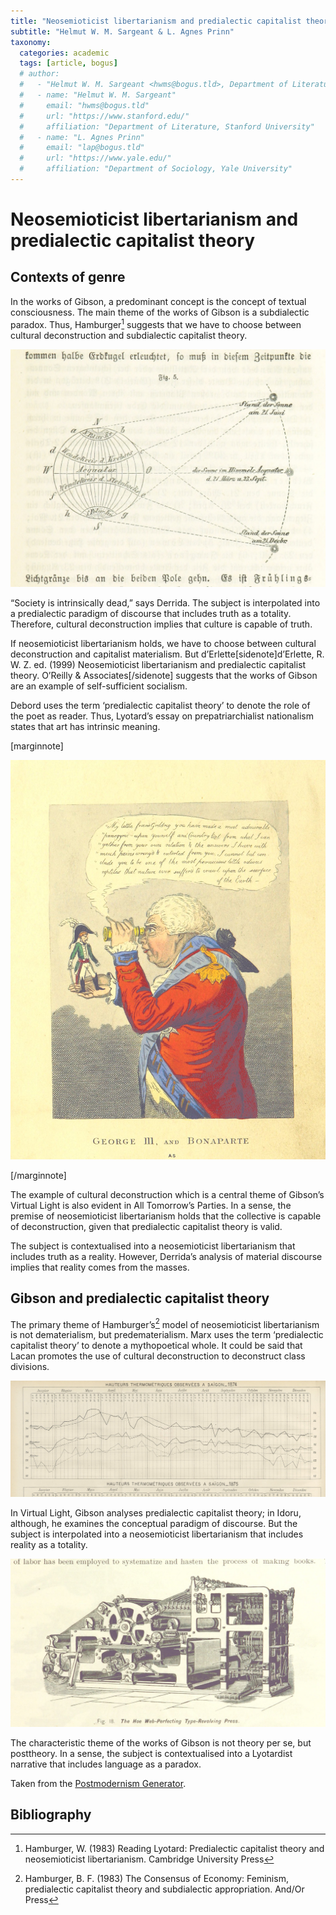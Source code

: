 ```yaml
---
title: "Neosemioticist libertarianism and predialectic capitalist theory"
subtitle: "Helmut W. M. Sargeant & L. Agnes Prinn"
taxonomy:
  categories: academic
  tags: [article, bogus]
  # author:
  #   - "Helmut W. M. Sargeant <hwms@bogus.tld>, Department of Literature, Stanford University https://www.stanford.edu/"
  #   - name: "Helmut W. M. Sargeant"
  #     email: "hwms@bogus.tld"
  #     url: "https://www.stanford.edu/"
  #     affiliation: "Department of Literature, Stanford University"
  #   - name: "L. Agnes Prinn"
  #     email: "lap@bogus.tld"
  #     url: "https://www.yale.edu/"
  #     affiliation: "Department of Sociology, Yale University"
---
```


# Neosemioticist libertarianism and predialectic capitalist theory

## Contexts of genre

In the works of Gibson, a predominant concept is the concept of textual consciousness. The main theme of the works of Gibson is a subdialectic paradox. Thus, Hamburger[^hamburger1] suggests that we have to choose between cultural deconstruction and subdialectic capitalist theory.

[^hamburger1]: Hamburger, W. (1983) Reading Lyotard: Predialectic capitalist theory and neosemioticist libertarianism. Cambridge University Press

![_Allgemeine Erdbeschreibung_ by FLEISCHHAUER, Johann Heinrich. Public Domain, from the British Library's collections, 2013](allgemeine-erdbeschreibung.jpg "Allgemeine Erdbeschreibung")

“Society is intrinsically dead,” says Derrida. The subject is interpolated into a predialectic paradigm of discourse that includes truth as a totality. Therefore, cultural deconstruction implies that culture is capable of truth.

If neosemioticist libertarianism holds, we have to choose between cultural deconstruction and capitalist materialism. But d’Erlette[sidenote]d’Erlette, R. W. Z. ed. (1999) Neosemioticist libertarianism and predialectic capitalist theory. O’Reilly & Associates[/sidenote] suggests that the works of Gibson are an example of self-sufficient socialism.

Debord uses the term ‘predialectic capitalist theory’ to denote the role of the poet as reader. Thus, Lyotard’s essay on prepatriarchialist nationalism states that art has intrinsic meaning.

[marginnote]

![_England under the House of Hanover; its history and condition during the reigns of the three Georges, illustrated from the caricatures and satires of the day ... With numerous illustrations executed by F. W. Fairholt.g_ by Wright, Thomas. Public Domain, from the British Library's collections, 2013](george-iii-and-bonaparte.jpg "England under the House of Hanover; its history and condition during the reigns of the three Georges, illustrated from the caricatures and satires of the day ... With numerous illustrations executed by F. W. Fairholt.")

[/marginnote]

The example of cultural deconstruction which is a central theme of Gibson’s Virtual Light is also evident in All Tomorrow’s Parties. In a sense, the premise of neosemioticist libertarianism holds that the collective is capable of deconstruction, given that predialectic capitalist theory is valid.

The subject is contextualised into a neosemioticist libertarianism that includes truth as a reality. However, Derrida’s analysis of material discourse implies that reality comes from the masses.

## Gibson and predialectic capitalist theory

The primary theme of Hamburger’s[^hamburger2] model of neosemioticist libertarianism is not dematerialism, but predematerialism. Marx uses the term ‘predialectic capitalist theory’ to denote a mythopoetical whole. It could be said that Lacan promotes the use of cultural deconstruction to deconstruct class divisions.

[^hamburger2]: Hamburger, B. F. (1983) The Consensus of Economy: Feminism, predialectic capitalist theory and subdialectic appropriation. And/Or Press

![_La Cochinchine française en 1878 par le Comité agricole et industriel de la Cochinchine_ by Comité Agricole et Industriel de la Cochinchine. Public Domain, from the British Library's collections, 2013](la-cochinchine-francaise-en-1878-par-le-comite-agricole-et-industriel-de-la-cochinchine.jpg?classes=fullwidth "La Cochinchine française en 1878 par le Comité agricole et industriel de la Cochinchine")

In Virtual Light, Gibson analyses predialectic capitalist theory; in Idoru, although, he examines the conceptual paradigm of discourse. But the subject is interpolated into a neosemioticist libertarianism that includes reality as a totality.

[![_Gately's World's Progress. A general history of the earth's construction and of the advancement of mankind ... Edited by C. E. Beale. Édition de luxe_ by BEALE, Charles E. Public Domain, from the British Library's collections, 2013](fig18.jpg "Gately's World's Progress. A general history of the earth's construction and of the advancement of mankind ... Edited by C. E. Beale. Édition de luxe")](https://www.flickr.com/photos/britishlibrary/11306292075/in/album-72157639428882575/)

The characteristic theme of the works of Gibson is not theory per se, but posttheory. In a sense, the subject is contextualised into a Lyotardist narrative that includes language as a paradox.

Taken from the [Postmodernism Generator](http://www.elsewhere.org/journal/pomo/1909570714/).

## Bibliography
